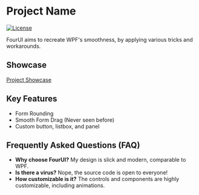 # Project Name

[![License](https://img.shields.io/badge/license-MIT-blue.svg)](https://opensource.org/licenses/MIT)

FourUI aims to recreate WPF's smoothness, by applying various tricks and workarounds.

## Showcase
[Project Showcase](https://cdn.discordapp.com/attachments/1092846734817898656/1128026303254233279/2023-07-10_20-12-25.mp4)

## Key Features
- Form Rounding
- Smooth Form Drag (Never seen before)
- Custom button, listbox, and panel

## Frequently Asked Questions (FAQ)
- **Why choose FourUI?** 
  My design is slick and modern, comparable to WPF.
- **Is there a virus?** 
  Nope, the source code is open to everyone!
- **How customizable is it?** 
  The controls and components are highly customizable, including animations.
